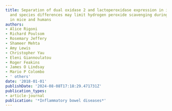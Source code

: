 ```yaml
---
title: Separation of dual oxidase 2 and lactoperoxidase expression in intestinal crypts
  and species differences may limit hydrogen peroxide scavenging during mucosal healing
  in mice and humans
authors:
- Alice Rigoni
- Richard Poulsom
- Rosemary Jeffery
- Shameer Mehta
- Amy Lewis
- Christopher Yau
- Eleni Giannoulatou
- Roger Feakins
- James O Lindsay
- Mario P Colombo
- ' others'
date: '2018-01-01'
publishDate: '2024-08-08T17:18:29.471731Z'
publication_types:
- article-journal
publication: '*Inflammatory bowel diseases*'
---
```

